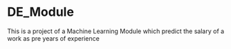 # DE_Module
This is a project of a Machine Learning Module which predict the salary of a work as pre years of experience
